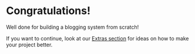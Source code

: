 # Congratulations!

Well done for building a blogging system from scratch!

If you want to continue, look at our [Extras section](../extra/) for ideas on how to make your project better.

